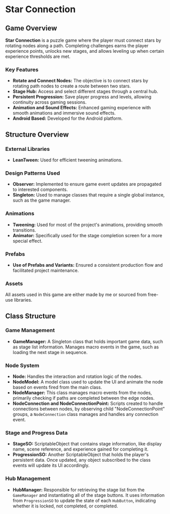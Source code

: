 # Star Connection

## Game Overview

**Star Connection** is a puzzle game where the player must connect stars by rotating nodes along a path. Completing challenges earns the player experience points, unlocks new stages, and allows leveling up when certain experience thresholds are met.

### Key Features

- **Rotate and Connect Nodes:** The objective is to connect stars by rotating path nodes to create a route between two stars.
- **Stage Hub:** Access and select different stages through a central hub.
- **Persistent Progression:** Save player progress and levels, allowing continuity across gaming sessions.
- **Animation and Sound Effects:** Enhanced gaming experience with smooth animations and immersive sound effects.
- **Android Based:** Developed for the Android platform.

## Structure Overview

### External Libraries

- **LeanTween:** Used for efficient tweening animations.

### Design Patterns Used

- **Observer:** Implemented to ensure game event updates are propagated to interested components.
- **Singleton:** Used to manage classes that require a single global instance, such as the game manager.

### Animations

- **Tweening:** Used for most of the project's animations, providing smooth transitions.
- **Animator:** Specifically used for the stage completion screen for a more special effect.

### Prefabs

- **Use of Prefabs and Variants:** Ensured a consistent production flow and facilitated project maintenance.

### Assets

All assets used in this game are either made by me or sourced from free-use libraries.

## Class Structure

### Game Management

- **GameManager:** A Singleton class that holds important game data, such as stage list information. Manages macro events in the game, such as loading the next stage in sequence.

### Node System

- **Node:** Handles the interaction and rotation logic of the nodes.
- **NodeModel:** A model class used to update the UI and animate the node based on events fired from the main class.
- **NodeManager:** This class manages macro events from the nodes, primarily checking if paths are completed between the edge nodes.
- **NodeConnection and NodeConnectionPoint:** Scripts created to handle connections between nodes, by observing child "NodeConnectionPoint" groups, a `NodeConnection` class manages and handles any connection event.

### Stage and Progress Data

- **StageSO:** ScriptableObject that contains stage information, like display name, scene reference, and experience gained for completing it.
- **ProgressionSO:** Another ScriptableObject that holds the player's persistent data. Once updated, any object subscribed to the class events will update its UI accordingly.

### Hub Management

- **HubManager:** Responsible for retrieving the stage list from the `GameManager` and instantiating all of the stage buttons. It uses information from `ProgressionSO` to update the state of each `HubButton`, indicating whether it is locked, not completed, or completed.
